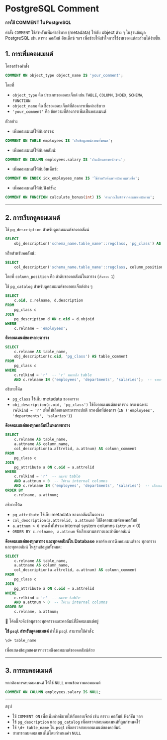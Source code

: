 # PostgreSQL Comment

**การใช้ COMMENT ใน PostgreSQL**

คำสั่ง `COMMENT` ใช้สำหรับเพิ่มคำอธิบาย (metadata) ให้กับ object ต่าง ๆ ในฐานข้อมูล PostgreSQL เช่น ตาราง คอลัมน์ อินเด็กซ์ ฯลฯ เพื่อช่วยให้เข้าใจการใช้งานของแต่ละส่วนได้ง่ายขึ้น

## 1. การเพิ่มคอมเมนต์
โครงสร้างคำสั่ง

```sql
COMMENT ON object_type object_name IS 'your_comment';
```

โดยที่
- `object_type` คือ ประเภทของออบเจ็กต์ เช่น `TABLE`, `COLUMN`, `INDEX`, `SCHEMA`, `FUNCTION`
- `object_name` คือ ชื่อของออบเจ็กต์ที่ต้องการเพิ่มคำอธิบาย
- `'your_comment'` คือ ข้อความที่ต้องการเพิ่มเป็นคอมเมนต์

ตัวอย่าง
- เพิ่มคอมเมนต์ให้กับตาราง:
```sql
COMMENT ON TABLE employees IS 'เก็บข้อมูลพนักงานทั้งหมด';
```

- เพิ่มคอมเมนต์ให้กับคอลัมน์:
```sql
COMMENT ON COLUMN employees.salary IS 'เงินเดือนของพนักงาน';
```

- เพิ่มคอมเมนต์ให้กับอินเด็กซ์:
```sql
COMMENT ON INDEX idx_employees_name IS 'ใช้สำหรับค้นหาพนักงานตามชื่อ';
```

- เพิ่มคอมเมนต์ให้กับฟังก์ชัน:
```sql
COMMENT ON FUNCTION calculate_bonus(int) IS 'คำนวณโบนัสจากคะแนนพนักงาน';
```

---

## 2. การเรียกดูคอมเมนต์

ใช้ `pg_description` สำหรับดูคอมเมนต์ของคอลัมน์

```sql
SELECT 
    obj_description('schema_name.table_name'::regclass, 'pg_class') AS table_comment;
```
หรือสำหรับคอลัมน์:
```sql
SELECT 
    col_description('schema_name.table_name'::regclass, column_position) AS column_comment;
```
โดยที่ `column_position` คือ ลำดับของคอลัมน์ในตาราง (`เริ่มจาก 1`)

ใช้ `pg_catalog` สำหรับดูคอมเมนต์ของออบเจ็กต์ต่าง ๆ
```sql
SELECT 
    c.oid, c.relname, d.description
FROM 
    pg_class c
JOIN 
    pg_description d ON c.oid = d.objoid
WHERE 
    c.relname = 'employees';
```

**ดึงคอมเมนต์ของหลายตาราง**
```sql
SELECT 
    c.relname AS table_name, 
    obj_description(c.oid, 'pg_class') AS table_comment
FROM 
    pg_class c
WHERE 
    c.relkind = 'r'  -- 'r' หมายถึง table
    AND c.relname IN ('employees', 'departments', 'salaries');  -- รายการของตารางที่ต้องการดู
```
อธิบายโค้ด
- `pg_class` ใช้เก็บ metadata ของตาราง
- `obj_description(c.oid, 'pg_class')` ใช้ดึงคอมเมนต์ของตาราง
กรองเฉพาะ `relkind = 'r'` เพื่อให้เลือกเฉพาะตารางปกติ
กรองชื่อที่ต้องการ (`IN ('employees', 'departments', 'salaries')`)

**ดึงคอมเมนต์ของทุกคอลัมน์ในหลายตาราง**
```sql
SELECT 
    c.relname AS table_name, 
    a.attname AS column_name, 
    col_description(a.attrelid, a.attnum) AS column_comment
FROM 
    pg_class c
JOIN 
    pg_attribute a ON c.oid = a.attrelid
WHERE 
    c.relkind = 'r'  -- เฉพาะ table
    AND a.attnum > 0  -- ไม่รวม internal columns
    AND c.relname IN ('employees', 'departments', 'salaries')  -- เลือกเฉพาะบางตาราง
ORDER BY 
    c.relname, a.attnum;
```
อธิบายโค้ด
- `pg_attribute` ใช้เก็บ metadata ของคอลัมน์ในตาราง
- `col_description(a.attrelid, a.attnum)` ใช้ดึงคอมเมนต์ของคอลัมน์
- `a.attnum > 0` กรองไม่ให้รวม internal system columns (`attnum` < 0)
- `ORDER BY c.relname, a.attnum` จัดเรียงตามตารางและลำดับคอลัมน์

**ดึงคอมเมนต์ของทุกตาราง และทุกคอลัมน์ใน Database**
หากต้องการดึงคอมเมนต์ของ ทุกตาราง และทุกคอลัมน์ ในฐานข้อมูลทั้งหมด:
```sql
SELECT 
    c.relname AS table_name, 
    a.attname AS column_name, 
    col_description(a.attrelid, a.attnum) AS column_comment
FROM 
    pg_class c
JOIN 
    pg_attribute a ON c.oid = a.attrelid
WHERE 
    c.relkind = 'r'  -- เฉพาะ table
    AND a.attnum > 0  -- ไม่รวม internal columns
ORDER BY 
    c.relname, a.attnum;
```
📌 โค้ดนี้จะดึงข้อมูลของทุกตารางและคอลัมน์ที่มีคอมเมนต์อยู่

**ใช้ `psql` สำหรับดูคอมเมนต์**
ถ้าใช้ `psql` สามารถใช้คำสั่ง:
```sh
\d+ table_name
```
เพื่อแสดงข้อมูลของตารางรวมถึงคอมเมนต์ของคอลัมน์ด้วย

---

## 3. การลบคอมเมนต์
หากต้องการลบคอมเมนต์ ให้ใช้ `NULL` แทนข้อความคอมเมนต์
```sql
COMMENT ON COLUMN employees.salary IS NULL;
```

---

สรุป
- ใช้ `COMMENT ON` เพื่อเพิ่มคำอธิบายให้กับออบเจ็กต์ เช่น ตาราง คอลัมน์ ฟังก์ชัน ฯลฯ
- ใช้ `pg_description` และ `pg_catalog` เพื่อตรวจสอบคอมเมนต์ที่ถูกกำหนดไว้
- ใช้ `\d+ table_name` ใน `psql` เพื่อตรวจสอบคอมเมนต์ของคอลัมน์
- สามารถลบคอมเมนต์ได้โดยกำหนดค่า `NULL`

